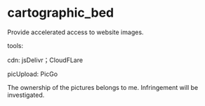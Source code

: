 # cartographic_bed

Provide accelerated access to website images.

tools: 

  cdn: jsDelivr；CloudFLare
  
  picUpload: PicGo

The ownership of the pictures belongs to me. Infringement will be investigated.

